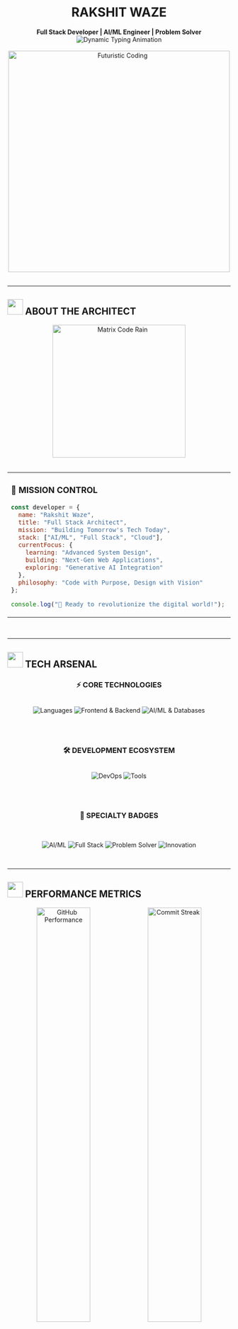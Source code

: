 # <div align="center">RAKSHIT WAZE</div>
<div align="center"><strong>Full Stack Developer | AI/ML Engineer | Problem Solver</strong></div>

<div align="center">
  <img src="https://readme-typing-svg.herokuapp.com?font=JetBrains+Mono&weight=600&size=24&duration=3000&pause=1000&color=00D9FF&background=00000000&center=true&vCenter=true&multiline=true&repeat=true&width=600&height=100&lines=🤖+AI%2FML+%26+Deep+Learning+Expert;💻+Full+Stack+Development+Mastery;🎯+Turning+Ideas+into+Reality" alt="Dynamic Typing Animation" />
</div>

<br/>

<div align="center">
  <img src="https://user-images.githubusercontent.com/74038190/225813708-98b745f2-7d22-48cf-9150-083f1b00d6c9.gif" width="500" alt="Futuristic Coding"/>
</div>

<br/>

---

## <img src="https://user-images.githubusercontent.com/74038190/216122041-518ac897-8d92-4c6b-9b3f-ca01dcaf38ee.png" width="35" /> **ABOUT THE ARCHITECT**

<div align="center">
  <img src="https://user-images.githubusercontent.com/74038190/212749447-bfb7e725-6987-49d9-ae85-2015e3e7cc41.gif" width="300" alt="Matrix Code Rain"/>
</div>

<br/>

<table align="center">
<tr>
<td valign="top" width="50%">

### 🎯 **MISSION CONTROL**
```javascript
const developer = {
  name: "Rakshit Waze",
  title: "Full Stack Architect",
  mission: "Building Tomorrow's Tech Today",
  stack: ["AI/ML", "Full Stack", "Cloud"],
  currentFocus: {
    learning: "Advanced System Design",
    building: "Next-Gen Web Applications",
    exploring: "Generative AI Integration"
  },
  philosophy: "Code with Purpose, Design with Vision"
};

console.log("🚀 Ready to revolutionize the digital world!");
```

</td>
<td valign="top" width="50%">

### 🔥 **POWER STATS**
```python
class EliteDeveloper:
    def __init__(self):
        self.experience = "Full Stack Mastery"
        self.specialization = ["AI/ML", "React", "Node.js"]
        self.mindset = "Innovation First"
        self.goal = "Build Scalable Solutions"
        
    def current_status(self):
        return {
            "status": "🔥 Crushing Code Daily",
            "mode": "🚀 Innovation Mode",
            "next_milestone": "AI-Powered Applications"
        }
```

</td>
</tr>
</table>

<br/>

---

## <img src="https://user-images.githubusercontent.com/74038190/212257467-871d32b7-e401-42e8-a166-fcfd7baa4c6b.gif" width="35"> **TECH ARSENAL**

<div align="center">

### **⚡ CORE TECHNOLOGIES**
<br/>

<img src="https://skillicons.dev/icons?i=python,javascript,typescript,java,cpp&theme=dark" alt="Languages" />
<img src="https://skillicons.dev/icons?i=react,nodejs,express,nextjs,tailwind&theme=dark" alt="Frontend & Backend" />
<img src="https://skillicons.dev/icons?i=pytorch,tensorflow,mongodb,postgres,redis&theme=dark" alt="AI/ML & Databases" />

<br/><br/>

### **🛠️ DEVELOPMENT ECOSYSTEM**
<br/>

<img src="https://skillicons.dev/icons?i=git,github,docker,kubernetes,aws&theme=dark" alt="DevOps" />
<img src="https://skillicons.dev/icons?i=vscode,linux,postman,figma,vercel&theme=dark" alt="Tools" />

<br/><br/>

### **🎨 SPECIALTY BADGES**
<br/>

![AI/ML](https://img.shields.io/badge/AI%2FML-Expert-00D9FF?style=for-the-badge&logo=tensorflow&logoColor=white&labelColor=000)
![Full Stack](https://img.shields.io/badge/Full%20Stack-Architect-FF6B6B?style=for-the-badge&logo=react&logoColor=white&labelColor=000)
![Problem Solver](https://img.shields.io/badge/Problem-Solver-4ECDC4?style=for-the-badge&logo=leetcode&logoColor=white&labelColor=000)
![Innovation](https://img.shields.io/badge/Innovation-Driven-FFE66D?style=for-the-badge&logo=lightbulb&logoColor=white&labelColor=000)

</div>

<br/>

---

## <img src="https://user-images.githubusercontent.com/74038190/216122069-5b8169d7-1d8e-4a13-b245-a8e4176c99f8.png" width="35"> **PERFORMANCE METRICS**

<div align="center">
  
<img width="49%" src="https://github-readme-stats.vercel.app/api?username=wazer24&show_icons=true&theme=radical&hide_border=true&count_private=true&include_all_commits=true&ring_color=00D9FF&text_color=00D9FF&icon_color=00D9FF&title_color=FF6B6B&bg_color=0D1117" alt="GitHub Performance"/>
<img width="49%" src="https://github-readme-streak-stats.herokuapp.com/?user=wazer24&theme=radical&hide_border=true&ring=00D9FF&fire=FF6B6B&currStreakLabel=00D9FF&background=0D1117" alt="Commit Streak"/>

<br/><br/>

<img width="55%" src="https://github-readme-stats.vercel.app/api/top-langs/?username=wazer24&layout=donut-vertical&theme=radical&hide_border=true&title_color=FF6B6B&text_color=00D9FF&bg_color=0D1117" alt="Language Mastery"/>

<br/><br/>

<img width="90%" src="https://github-readme-activity-graph.vercel.app/graph?username=wazer24&bg_color=0D1117&color=00D9FF&line=FF6B6B&point=00D9FF&area=true&hide_border=true&custom_title=🚀%20CONTRIBUTION%20DOMINATION%20GRAPH" alt="Activity Domination"/>

</div>

<br/>

---

## <img src="https://user-images.githubusercontent.com/74038190/216122065-2f028bae-25d6-4a3c-bc9f-175394ed5011.png" width="35"> **ACHIEVEMENTS UNLOCKED**

<div align="center">
  <img width="90%" src="https://github-profile-trophy.vercel.app/?username=wazer24&theme=radical&no-frame=true&no-bg=false&margin-w=15&row=2&column=4&title=Commits,Repositories,Stars,Followers,PullRequest,Issues" alt="Achievement Trophies"/>
</div>

<br/>

---

## <img src="https://user-images.githubusercontent.com/74038190/212284158-e840e285-664b-44d7-b79b-e264b5e54825.gif" width="35"> **FEATURED PROJECTS**

<div align="center">
  
### 🚀 **PROJECT SHOWCASE**
*Replace with your actual projects - each should include:*
- **Project Name** | **Tech Stack** | **[Live Demo](link)** | **[Source Code](link)**
- Brief impact description and key features

<br/>

<table>
<tr>
<td align="center" width="33%">
<img src="https://user-images.githubusercontent.com/74038190/212749695-6c0c4b9c-8244-44ba-9659-e8d5acf5b90d.gif" width="100"/><br/>
<b>🤖 AI Project</b><br/>
<i>Next-Gen Intelligence</i>
</td>
<td align="center" width="33%">
<img src="https://user-images.githubusercontent.com/74038190/212749171-b84692a8-2b04-4e3b-93ca-ac14705da224.gif" width="100"/><br/>
<b>🌐 Web Application</b><br/>
<i>Modern Full Stack</i>
</td>
<td align="center" width="33%">
<img src="https://user-images.githubusercontent.com/74038190/212749447-bfb7e725-6987-49d9-ae85-2015e3e7cc41.gif" width="100"/><br/>
<b>📊 Data Project</b><br/>
<i>Insights & Analytics</i>
</td>
</tr>
</table>

</div>

<br/>

---

## <img src="https://user-images.githubusercontent.com/74038190/212284087-bbe7e430-757e-4901-90bf-4cd2ce3e1852.gif" width="35"> **CONNECT WITH THE ARCHITECT**

<div align="center">
  
### 🌟 **PROFESSIONAL NETWORK**
<br/>

<a href="https://linkedin.com/in/yourprofile" target="_blank">
  <img src="https://img.shields.io/badge/LinkedIn-0077B5?style=for-the-badge&logo=linkedin&logoColor=white&labelColor=0077B5" alt="LinkedIn" />
</a>
<a href="mailto:your.email@example.com" target="_blank">
  <img src="https://img.shields.io/badge/Email-D14836?style=for-the-badge&logo=gmail&logoColor=white&labelColor=D14836" alt="Email" />
</a>
<a href="https://instagram.com/rakshitwaze" target="_blank">
  <img src="https://img.shields.io/badge/Instagram-E4405F?style=for-the-badge&logo=instagram&logoColor=white&labelColor=E4405F" alt="Instagram" />
</a>
<a href="https://twitter.com/yourhandle" target="_blank">
  <img src="https://img.shields.io/badge/Twitter-1DA1F2?style=for-the-badge&logo=twitter&logoColor=white&labelColor=1DA1F2" alt="Twitter" />
</a>

<br/><br/>

### 📊 **IMPACT METRICS**
<img src="https://komarev.com/ghpvc/?username=wazer24&style=for-the-badge&color=00D9FF&label=PROFILE+IMPACT" alt="Profile Views"/>
<img src="https://img.shields.io/github/followers/wazer24?style=for-the-badge&color=FF6B6B&labelColor=0D1117&label=FOLLOWERS" alt="Followers"/>
<img src="https://img.shields.io/github/stars/wazer24?style=for-the-badge&color=FFE66D&labelColor=0D1117&label=TOTAL+STARS" alt="Stars"/>

</div>

<br/>

---

<div align="center">

<img src="https://user-images.githubusercontent.com/74038190/212749447-bfb7e725-6987-49d9-ae85-2015e3e7cc41.gif" width="400"/>

<br/><br/>

### 🎯 **"Innovation distinguishes between a leader and a follower."** - *Steve Jobs*

<br/>

### 💫 **Ready to build the impossible? Let's connect and create magic!**

<br/>

<img src="https://user-images.githubusercontent.com/74038190/212284158-e840e285-664b-44d7-b79b-e264b5e54825.gif" width="300"/>

</div>

<br/>

![Footer](https://capsule-render.vercel.app/api?type=waving&color=gradient&customColorList=0,2,2,5,30,72&height=200&section=footer&animation=twinkling)
